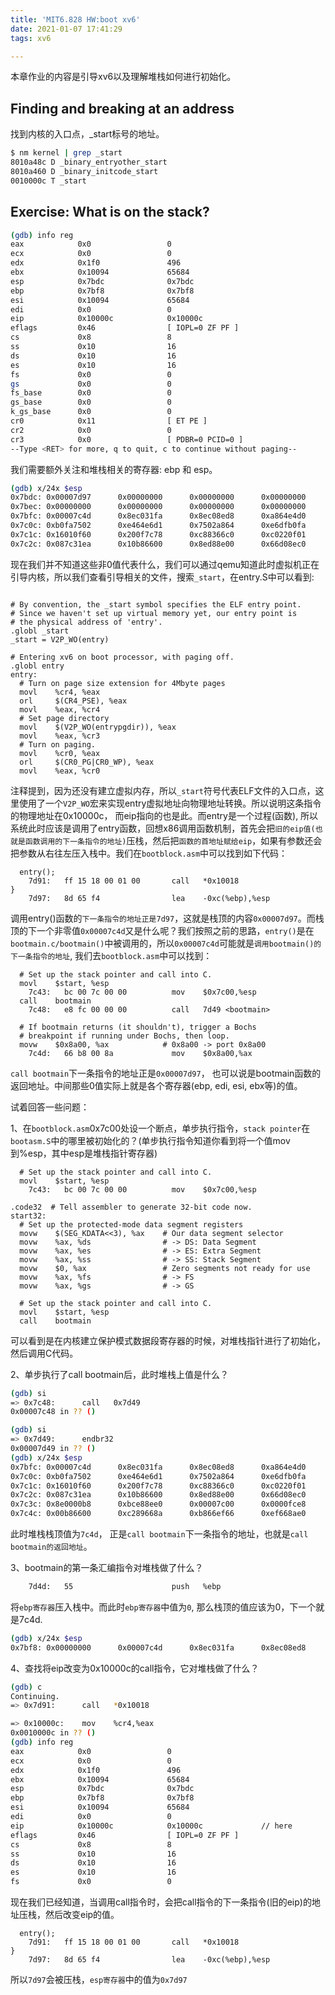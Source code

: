 ```yaml
---
title: 'MIT6.828 HW:boot xv6'
date: 2021-01-07 17:41:29
tags: xv6

---
```


本章作业的内容是引导xv6以及理解堆栈如何进行初始化。

<!--more-->

## Finding and breaking at an address

找到内核的入口点，_start标号的地址。

```bash
$ nm kernel | grep _start
8010a48c D _binary_entryother_start
8010a460 D _binary_initcode_start
0010000c T _start
```

## Exercise: What is on the stack?

```bash
(gdb) info reg
eax            0x0                 0
ecx            0x0                 0
edx            0x1f0               496
ebx            0x10094             65684
esp            0x7bdc              0x7bdc
ebp            0x7bf8              0x7bf8
esi            0x10094             65684
edi            0x0                 0
eip            0x10000c            0x10000c
eflags         0x46                [ IOPL=0 ZF PF ]
cs             0x8                 8
ss             0x10                16
ds             0x10                16
es             0x10                16
fs             0x0                 0
gs             0x0                 0
fs_base        0x0                 0
gs_base        0x0                 0
k_gs_base      0x0                 0
cr0            0x11                [ ET PE ]
cr2            0x0                 0
cr3            0x0                 [ PDBR=0 PCID=0 ]
--Type <RET> for more, q to quit, c to continue without paging--
```

我们需要额外关注和堆栈相关的寄存器: ebp 和 esp。

```bash
(gdb) x/24x $esp
0x7bdc: 0x00007d97      0x00000000      0x00000000      0x00000000
0x7bec: 0x00000000      0x00000000      0x00000000      0x00000000
0x7bfc: 0x00007c4d      0x8ec031fa      0x8ec08ed8      0xa864e4d0
0x7c0c: 0xb0fa7502      0xe464e6d1      0x7502a864      0xe6dfb0fa
0x7c1c: 0x16010f60      0x200f7c78      0xc88366c0      0xc0220f01
0x7c2c: 0x087c31ea      0x10b86600      0x8ed88e00      0x66d08ec0
```

现在我们并不知道这些非0值代表什么，我们可以通过qemu知道此时虚拟机正在引导内核，所以我们查看引导相关的文件，搜索`_start`，在entry.S中可以看到:

```assembly

# By convention, the _start symbol specifies the ELF entry point.
# Since we haven't set up virtual memory yet, our entry point is
# the physical address of 'entry'.
.globl _start
_start = V2P_WO(entry)

# Entering xv6 on boot processor, with paging off.
.globl entry
entry:
  # Turn on page size extension for 4Mbyte pages
  movl    %cr4, %eax
  orl     $(CR4_PSE), %eax
  movl    %eax, %cr4
  # Set page directory
  movl    $(V2P_WO(entrypgdir)), %eax
  movl    %eax, %cr3
  # Turn on paging.
  movl    %cr0, %eax
  orl     $(CR0_PG|CR0_WP), %eax
  movl    %eax, %cr0
```

注释提到，因为还没有建立虚拟内存，所以`_start`符号代表ELF文件的入口点，这里使用了一个`V2P_WO`宏来实现entry虚拟地址向物理地址转换。所以说明这条指令的物理地址在0x10000c， 而eip指向的也是此。而entry是一个过程(函数), 所以系统此时应该是调用了entry函数，回想x86调用函数机制，首先会把`旧的eip值(也就是函数调用的下一条指令的地址)`压栈，然后把`函数的首地址赋给eip`，如果有参数还会把参数从右往左压入栈中。我们在`bootblock.asm`中可以找到如下代码：

```assembly
  entry();
    7d91:	ff 15 18 00 01 00    	call   *0x10018
}
    7d97:	8d 65 f4             	lea    -0xc(%ebp),%esp
```

调用entry()函数的`下一条指令的地址正是7d97`，这就是栈顶的内容`0x00007d97`。而栈顶的下一个非零值`0x00007c4d`又是什么呢？我们按照之前的思路，`entry()`是在`bootmain.c/bootmain()`中被调用的，所以`0x00007c4d`可能就是`调用bootmain()的下一条指令的地址`, 我们去`bootblock.asm`中可以找到：

```assembly
  # Set up the stack pointer and call into C.
  movl    $start, %esp
    7c43:	bc 00 7c 00 00       	mov    $0x7c00,%esp
  call    bootmain
    7c48:	e8 fc 00 00 00       	call   7d49 <bootmain>

  # If bootmain returns (it shouldn't), trigger a Bochs
  # breakpoint if running under Bochs, then loop.
  movw    $0x8a00, %ax            # 0x8a00 -> port 0x8a00
    7c4d:	66 b8 00 8a          	mov    $0x8a00,%ax
```

`call bootmain`下一条指令的地址正是`0x00007d97`， 也可以说是bootmain函数的返回地址。中间那些0值实际上就是各个寄存器(ebp, edi, esi, ebx等)的值。  

试着回答一些问题：  

1、在`bootblock.asm`0x7c00处设一个断点，单步执行指令，`stack pointer`在`bootasm.S`中的哪里被初始化的？(单步执行指令知道你看到将一个值mov到%esp，其中esp是堆栈指针寄存器)  

```assembly
  # Set up the stack pointer and call into C.
  movl    $start, %esp
    7c43:	bc 00 7c 00 00       	mov    $0x7c00,%esp
```

```assembly
.code32  # Tell assembler to generate 32-bit code now.
start32:
  # Set up the protected-mode data segment registers
  movw    $(SEG_KDATA<<3), %ax    # Our data segment selector
  movw    %ax, %ds                # -> DS: Data Segment
  movw    %ax, %es                # -> ES: Extra Segment
  movw    %ax, %ss                # -> SS: Stack Segment
  movw    $0, %ax                 # Zero segments not ready for use
  movw    %ax, %fs                # -> FS
  movw    %ax, %gs                # -> GS

  # Set up the stack pointer and call into C.
  movl    $start, %esp
  call    bootmain
```

可以看到是在内核建立保护模式数据段寄存器的时候，对堆栈指针进行了初始化，然后调用C代码。  

2、单步执行了call bootmain后，此时堆栈上值是什么？  

```bash
(gdb) si
=> 0x7c48:      call   0x7d49
0x00007c48 in ?? ()

(gdb) si
=> 0x7d49:      endbr32 
0x00007d49 in ?? ()
(gdb) x/24x $esp
0x7bfc: 0x00007c4d      0x8ec031fa      0x8ec08ed8      0xa864e4d0
0x7c0c: 0xb0fa7502      0xe464e6d1      0x7502a864      0xe6dfb0fa
0x7c1c: 0x16010f60      0x200f7c78      0xc88366c0      0xc0220f01
0x7c2c: 0x087c31ea      0x10b86600      0x8ed88e00      0x66d08ec0
0x7c3c: 0x8e0000b8      0xbce88ee0      0x00007c00      0x0000fce8
0x7c4c: 0x00b86600      0xc289668a      0xb866ef66      0xef668ae0
```

此时堆栈栈顶值为`7c4d`， 正是`call bootmain`下一条指令的地址，也就是`call bootmain的返回地址`。  

3、bootmain的第一条汇编指令对堆栈做了什么？  

```bash
    7d4d:	55                   	push   %ebp
```

将`ebp寄存器`压入栈中。而此时`ebp寄存器`中值为`0`, 那么栈顶的值应该为0，下一个就是7c4d.

```bash
(gdb) x/24x $esp
0x7bf8: 0x00000000      0x00007c4d      0x8ec031fa      0x8ec08ed8
```

4、查找将eip改变为0x10000c的call指令，它对堆栈做了什么？  

```bash
(gdb) c
Continuing.
=> 0x7d91:      call   *0x10018

=> 0x10000c:    mov    %cr4,%eax
0x0010000c in ?? ()
(gdb) info reg
eax            0x0                 0
ecx            0x0                 0
edx            0x1f0               496
ebx            0x10094             65684
esp            0x7bdc              0x7bdc
ebp            0x7bf8              0x7bf8
esi            0x10094             65684
edi            0x0                 0
eip            0x10000c            0x10000c             // here
eflags         0x46                [ IOPL=0 ZF PF ]
cs             0x8                 8
ss             0x10                16
ds             0x10                16
es             0x10                16
fs             0x0                 0
```



现在我们已经知道，当调用call指令时，会把call指令的下一条指令(旧的eip)的地址压栈，然后改变eip的值。

```assembly
  entry();
    7d91:	ff 15 18 00 01 00    	call   *0x10018
}
    7d97:	8d 65 f4             	lea    -0xc(%ebp),%esp
```

所以`7d97`会被压栈，`esp寄存器`中的值为`0x7d97`